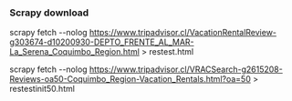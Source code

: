 ### Scrapy download
scrapy fetch --nolog https://www.tripadvisor.cl/VacationRentalReview-g303674-d10200930-DEPTO_FRENTE_AL_MAR-La_Serena_Coquimbo_Region.html > restest.html

scrapy fetch --nolog https://www.tripadvisor.cl/VRACSearch-g2615208-Reviews-oa50-Coquimbo_Region-Vacation_Rentals.html?oa=50 > restestinit50.html